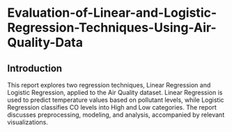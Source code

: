 # Evaluation-of-Linear-and-Logistic-Regression-Techniques-Using-Air-Quality-Data
## Introduction
This report explores two regression techniques, Linear Regression and Logistic Regression, applied to the Air Quality dataset. Linear Regression is used to predict temperature values based on pollutant levels, while Logistic Regression classifies CO levels into High and Low categories. The report discusses preprocessing, modeling, and analysis, accompanied by relevant visualizations.
